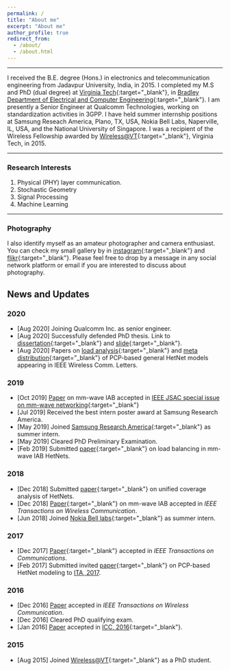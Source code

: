 ```yaml
---
permalink: /
title: "About me"
excerpt: "About me"
author_profile: true
redirect_from: 
  - /about/
  - /about.html
---
```


------
I received the B.E. degree (Hons.) in electronics and telecommunication engineering from Jadavpur University, India, in 2015. I completed my M.S and PhD (dual degree) at [Virginia Tech](https://vt.edu/){:target="_blank"}, in [Bradley Department of Electrical and Computer Engineering](https://www.ece.vt.edu/){:target="_blank"}. I am presently a Senior Engineer at Qualcomm Technologies, working on standardization activities in 3GPP. I have held summer  internship positions at Samsung Reseach America, Plano, TX, USA, Nokia Bell Labs, Naperville, IL, USA, and the National University of Singapore. I was a recipient of the Wireless Fellowship awarded by [Wireless@VT](https://wireless.vt.edu/){:target="_blank"}, Virginia Tech, in 2015.

------

### Research Interests 

1. Physical (PHY) layer communication.
1. Stochastic Geometry
1. Signal Processing
1. Machine Learning

-----

### Photography

I also identify myself as an amateur photographer and camera enthusiast. You can check my small gallery by in [instagram](https://www.instagram.com/chiranjib_saha_/){:target="_blank"} and [flikr](https://www.flickr.com/photos/chiranjibsaha/with/49685475027/){:target="_blank"}. Please feel free to drop by a message in any social network platform or email if you are interested to discuss about photography.


News and Updates
------
### 2020
- [Aug 2020] Joining Qualcomm Inc. as senior engineer.
- [Aug 2020] Successfully defended PhD thesis. Link to [dissertation](/files/Saha_C_D_2020.pdf){:target="_blank"} and [slide](/files/slide_defense.pdf){:target="_blank"}.
- [Aug 2020] Papers on [load analysis](https://ieeexplore.ieee.org/document/9079449){:target="_blank"} and [meta distribution](https://ieeexplore.ieee.org/document/9165207){:target="_blank"} of PCP-based general HetNet models appearing in IEEE Wireless Comm. Letters.

### 2019
- [Oct 2019] [Paper](https://arxiv.org/abs/1902.06300) on mm-wave IAB accepted in [IEEE JSAC special issue on mm-wave networking](https://www.comsoc.org/publications/journals/ieee-jsac/cfp/millimeter-wave-networking){:target="_blank"}
- [Jul 2019] Received the best intern poster award at Samsung Research America.
- [May 2019] Joined [Samsung Research America](https://www.sra.samsung.com/){:target="_blank"} as summer intern.
- [May 2019] Cleared PhD Preliminary Examination.
- [Feb 2019] Submitted [paper](https://arxiv.org/abs/1902.06300){:target="_blank"} on load balancing in mm-wave IAB HetNets.

### 2018
- [Dec 2018]  Submitted [paper](https://arxiv.org/abs/1812.01830){:target="_blank"} on unified coverage analysis of HetNets. 
 - [Dec 2018]  [Paper](https://ieeexplore.ieee.org/abstract/document/8493520/){:target="_blank"} on mm-wave IAB  accepted in *IEEE Transactions on Wireless Communication*.
 - [Jun 2018]  Joined [Nokia Bell labs](https://www.bell-labs.com/){:target="_blank"} as summer intern.
 
### 2017
- [Dec 2017]  [Paper](https://ieeexplore.ieee.org/document/8187697){:target="_blank"} accepted in *IEEE Transactions on Communications*.
 - [Feb 2017] Submitted invited [paper](http://ieeexplore.ieee.org/document/8023448/){:target="_blank"} on PCP-based HetNet modeling to [ITA, 2017](http://ita.ucsd.edu/workshop/17/?year=17).

### 2016
- [Dec 2016] [Paper](http://ieeexplore.ieee.org/stamp/stamp.jsp?arnumber=7809177) accepted in *IEEE Transactions on Wireless Communication*.
 - [Dec 2016] Cleared PhD qualifying exam.
 - [Jan 2016] [Paper](https://ieeexplore.ieee.org/abstract/document/7511509/) accepted in [ICC, 2016](http://icc2016.ieee-icc.org/){:target="_blank"}.

### 2015
- [Aug 2015] Joined [Wireless@VT](https://wireless.vt.edu/){:target="_blank"} as a PhD student.

